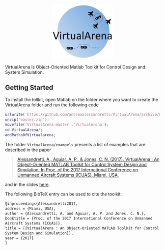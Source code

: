 
<div align="center"><img src=".\logo.jpg" width="200 align="middle"> </div>

VirtualArena is Object-Oriented Matlab Toolkit for Control Design and System Simulation.

## Getting Started
To install the tollkit, open Matlab on the folder where you want to create the VirtualArena folder and run the following code

```matlab
urlwrite('https://github.com/andreaalessandretti/VirtualArena/archive/master.zip','master.zip');
unzip('master.zip');
movefile('VirtualArena-master','VirtualArena');
cd VirtualArena/;
addPathsOfVirtualarena;
```

The folder `VirtualArena/exampels` presents a list of examples that are described in the paper 

>[Alessandretti, A., Aguiar, A. P., & Jones, C. N. (2017). VirtualArena : An Object-Oriented MATLAB Toolkit for Control System Design and Simulation. In Proc. of the 2017 International Conference on Unmanned Aircraft Systems (ICUAS). Miami, USA.](./docs/ICUAS17_VirtualArena.pdf)

and in the slides [here](./docs/ICUAS17_slides.pdf).

The following BibTeX entry can be used to cite the toolkit:

```
@inproceedings{Alessandretti2017,
address = {Miami, USA},
author = {Alessandretti, A. and Aguiar, A. P. and Jones, C. N.},
booktitle = {Proc. of the 2017 International Conference on Unmanned Aircraft Systems (ICUAS)},
title = {{VirtualArena : An Object-Oriented MATLAB Toolkit for Control System Design and Simulation}},
year = {2017}
}

```
